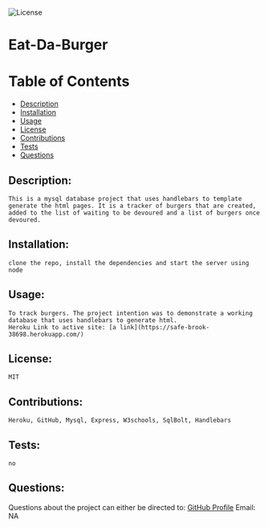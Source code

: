 ![License](https://img.shields.io/badge/License-MIT-green.svg "License Badge")
# Eat-Da-Burger 
    
# Table of Contents
- [Description](#description)
- [Installation](#installation)
- [Usage](#usage)
- [License](#license)
- [Contributions](#contributions)
- [Tests](#tests)
- [Questions](#questions)
        
## Description:
    This is a mysql database project that uses handlebars to template generate the html pages. It is a tracker of burgers that are created, added to the list of waiting to be devoured and a list of burgers once devoured.
            
## Installation:
    clone the repo, install the dependencies and start the server using node
        
## Usage:
    To track burgers. The project intention was to demonstrate a working database that uses handlebars to generate html.
    Heroku Link to active site: [a link](https://safe-brook-38698.herokuapp.com/)

## License:
    MIT
    
## Contributions:
    Heroku, GitHub, Mysql, Express, W3schools, SqlBolt, Handlebars

## Tests:
    no

## Questions:
Questions about the project can either be directed to:
[GitHub Profile](https://github.com/flynn0087)
Email: NA
